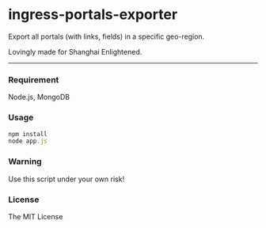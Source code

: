ingress-portals-exporter
========================

Export all portals (with links, fields) in a specific geo-region.

Lovingly made for Shanghai Enlightened.

---

### Requirement

Node.js, MongoDB

### Usage

```javascript
npm install
node app.js
```

### Warning

Use this script under your own risk!

### License

The MIT License